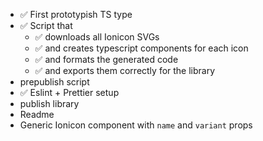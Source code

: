 - ✅ First prototypish TS type
- ✅ Script that
  - ✅ downloads all Ionicon SVGs
  - ✅ and creates typescript components for each icon
  - ✅ and formats the generated code
  - ✅ and exports them correctly for the library
- prepublish script
- ✅ Eslint + Prettier setup
- publish library
- Readme
- Generic Ionicon component with `name` and `variant` props